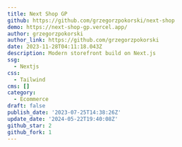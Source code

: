 ```yaml
---
title: Next Shop GP
github: https://github.com/grzegorzpokorski/next-shop
demo: https://next-shop-gp.vercel.app/
author: grzegorzpokorski
author_link: https://github.com/grzegorzpokorski
date: 2023-11-28T04:11:18.043Z
description: Modern storefront build on Next.js
ssg:
  - Nextjs
css:
  - Tailwind
cms: []
category:
  - Ecommerce
draft: false
publish_date: '2023-07-25T14:38:26Z'
update_date: '2024-05-22T19:40:08Z'
github_star: 2
github_fork: 1
---
```

